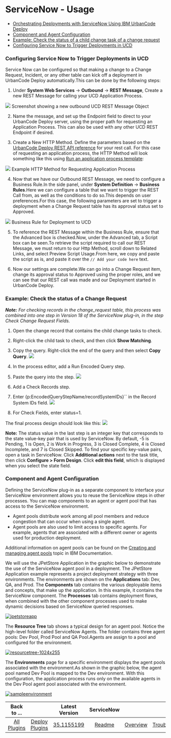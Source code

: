
# ServiceNow - Usage

* [Orchestrating Deployments with ServiceNow Using IBM UrbanCode Deploy](https://community.ibm.com/community/user/wasdevops/blogs/osman-burucu/2022/08/02/orchestrating-deployments-with-servicenow-using-ib)
* [Component and Agent Configuration](#component-and-agent-configuration)
* [Example: Check the status of a child change task of a change request](#example-check-the-status-of-a-change-request)
* [Configuring Service Now to Trigger Deployments in UCD](#configuring-service-now-to-trigger-deployments-in-ucd)

### Configuring Service Now to Trigger Deployments in UCD




Service Now can be configured so that making a change to a Change Request, Incident, or any other table can kick off a deployment in UrbanCode Deploy automatically.This can be done by the following steps:

1. Under **System Web Services** -> **Outbound** -> **REST Message**, Create a new REST Message for calling your UCD Application Process.

[![](media/screen-shot-2017-06-13-at-10.10.27-am-1.png)](media/screen-shot-2017-06-13-at-10.10.27-am-1.png)
Screenshot showing a new outbound UCD REST Message Object


2. Name the message, and set up the Endpoint field to direct to your UrbanCode Deploy server, using the proper path for requesting an Application Process. This can also be used with any other UCD REST Endpoint if desired.

3. Create a New HTTP Method. Define the parameters based on the [UrbanCode Deploy REST API reference](https://www.ibm.com/docs/en/urbancode-deploy/7.2.0?topic=function-rest-api-reference) for your rest call. For this case of requesting an application process, the HTTP Method will look something like this using [Run an application process template](https://www.ibm.com/docs/en/urbancode-deploy/7.2.0?topic=resource-run-application-process):


[![](media/screen-shot-2017-06-13-at-10.18.23-am.png)](media/screen-shot-2017-06-13-at-10.18.23-am.png)
Example HTTP Method for Requesting Application Process


4. Now that we have our Outbound REST Message, we need to configure a Business Rule.In the side panel, under **System Definition** -> **Business Rules**.Here we can configure a table that we want to trigger the REST Call from, as well as the conditions to do so.This depends on user preferences.For this case, the following parameters are set to trigger a deployment when a Change Request table has its approval status set to Approved.

[![](media/screen-shot-2017-06-13-at-10.21.47-am.png)](media/screen-shot-2017-06-13-at-10.21.47-am.png)
Business Rule for Deployment to UCD


5. To reference the REST Message within the Business Rule, ensure that the Advanced box is checked.Now, under the Advanced tab, a Script box can be seen.To retrieve the script required to call our REST Message, we must return to our Http Method, scroll down to Related Links, and select Preview Script Usage.From here, we copy and paste the script as is, and paste it over the `// Add your code here` text.

6. Now our settings are complete.We can go into a Change Request item, change its approval status to Approved using the proper roles, and we can see that our REST call was made and our Deployment started in UrbanCode Deploy.


### Example: Check the status of a Change Request




***Note:** For checking records in the change\_request table, this process was combined into one step in Version 18 of the ServiceNow plug-in, in the step Check Change Request Fields.*

1. Open the change record that contains the child change tasks to check.
2. Right-click the child task to check, and then click **Show Matching**.
3. Copy the query. Right-click the end of the query and then select **Copy Query**.
[![](media/screen-shot-2017-03-13-at-1.29.47-pm.png)](media/screen-shot-2017-03-13-at-1.29.47-pm.png)

5. In the process editor, add a Run Encoded Query step.
6. Paste the query into the step.
[![](media/screen-shot-2017-03-13-at-1.44.49-pm.png)](media/screen-shot-2017-03-13-at-1.44.49-pm.png)

8. Add a Check Records step.
9. Enter {p:EncodedQueryStepName/recordSystemIDs}`` in the Record System IDs field.
[![](media/screen-shot-2017-03-13-at-1.40.25-pm.png)](media/screen-shot-2017-03-13-at-1.40.25-pm.png)

11. For Check Fields, enter status=1.

The final process design should look like this: [![](media/screen-shot-2017-03-13-at-1.32.27-pm.png)](media/screen-shot-2017-03-13-at-1.32.27-pm.png)


**Note:** The status value in the last step is an integer key that corresponds to the state value-key pair that is used by ServiceNow. By default, -5 is Pending, 1 is Open, 2 is Work in Progress, 3 is Closed Complete, 4 is Closed Incomplete, and 7 is Closed Skipped. To find your specific key-value pairs, open a task in ServiceNow. Click **Additional actions** next to the task title, then click **Configure > Form Design**. Click **edit this field**, which is displayed when you select the state field.


### Component and Agent Configuration




Defining the ServiceNow plug-in as a separate component to interface your ServiceNow environment allows you to reuse the ServiceNow steps in other processes. You can map components to an agent or agent pool that has access to the ServiceNow environment.

* Agent pools distribute work among all pool members and reduce congestion that can occur when using a single agent.
* Agent pools are also used to limit access to specific agents. For example, agents that are associated with a different owner or agents used for production deployment.


Additional information on agent pools can be found on the [Creating and managing agent pools](https://www.ibm.com/docs/en/urbancode-deploy/7.2.3?topic=configuration-creating-managing-agent-pools) topic in IBM Documentation.


We will use the JPetStore Application in the graphic below to demonstrate the use of the ServiceNow agent pool in a deployment. The JPetStore Application example represents a project deployment strategy with three environments. The environments are shown on the **Applications** tab: Dev, QA, and Prod. The **Components** tab contains the various deployable items and concepts, that make up the application. In this example, it contains the ServiceNow component. The **Processes** tab contains deployment flows, when combined with the other component processes used to make dynamic decisions based on ServiceNow queried responses.


[![jpetstoreapp](media/jpetstoreapp.png)](media/jpetstoreapp.png)


The **Resource Tree** tab shows a typical design for an agent pool. Notice the high-level folder called ServiceNow Agents. The folder contains three agent pools: Dev Pool, Prod Pool and QA Pool.Agents are assign to a pool and configured for the environment.


[![resourcetree-1024x255](media/resourcetree-1024x2552.png)](media/resourcetree-1024x2552.png)


The **Environments** page for a specific environment displays the agent pools associated with the environment.As shown in the graphic below, the agent pool named Dev Pool is mapped to the Dev environment. With this configuration, the application process runs only on the available agents in the Dev Pool agent pool associated with the environment.


[![sampleenvironment](media/sampleenvironment.png)](media/sampleenvironment.png)


|Back to ...||Latest Version|ServiceNow |||||
| :---: | :---: | :---: | :---: | :---: | :---: | :---: | :---: |
|[All Plugins](../../index.md)|[Deploy Plugins](../README.md)|[35.1155199](https://raw.githubusercontent.com/UrbanCode/IBM-UCD-PLUGINS/main/files/ServiceNow/ucd-ServiceNow-35.1155199.zip)|[Readme](README.md)|[Overview](overview.md)|[Troubleshooting](troubleshooting.md)|[Steps](steps.md)|[Downloads](downloads.md)|

